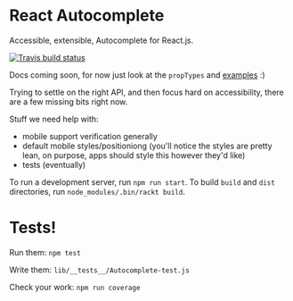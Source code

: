 React Autocomplete
==================

Accessible, extensible, Autocomplete for React.js.

[![Travis build status](http://img.shields.io/travis/reactjs/react-autocomplete.svg?style=flat)](https://travis-ci.org/reactjs/react-autocomplete/)

Docs coming soon, for now just look at the `propTypes` and [examples](https://reactjs.github.io/react-autocomplete/) :)

Trying to settle on the right API, and then focus hard on accessibility,
there are a few missing bits right now.

Stuff we need help with:

- mobile support verification generally
- default mobile styles/positioniong (you'll notice the styles are
  pretty lean, on purpose, apps should style this however they'd like)
- tests (eventually)

To run a development server, run `npm run start`. To build  `build` and `dist` directories, run `node_modules/.bin/rackt build`.

# Tests!

Run them:
`npm test`

Write them:
`lib/__tests__/Autocomplete-test.js`

Check your work:
`npm run coverage`

